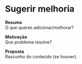 # Sugerir melhoria

**Resumo**  
O que queres adicionar/melhorar?

**Motivação**  
Que problema resolve?

**Proposta**  
Rascunho do conteúdo (se houver).
